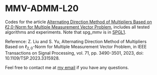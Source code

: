 # MMV-ADMM-L20
Codes for the article [Alternating Direction Method of Multipliers Based on ℓ2,0-Norm for Multiple Measurement Vector Problem](https://ieeexplore.ieee.org/document/10252024), includes all tested algorithms and experiments. Note that spg_mmv is in [SPGL1](https://friedlander.io/spgl1/).

Reference: Z. Liu and S. Yu, Alternating Direction Method of Multipliers Based on $\ell_{2,0}$-Norm for Multiple Measurement Vector Problem, in IEEE Transactions on Signal Processing, vol. 71, pp. 3490-3501, 2023, doi: 10.1109/TSP.2023.3315928. 

Feel free to contact me at [my email](mailto:sjtu_lzk@sjtu.edu.cn) if you have any questions.



